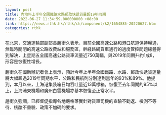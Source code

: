 ```yaml
---
layout: post
title: 內地料上半年全國鐵路水路郵政快遞貨量超19年同期
date: 2022-06-27 11:34:59.000000000 +08:00
link: https://news.rthk.hk/rthk/ch/component/k2/1654885-20220627.htm
categories: rthk
---
```


在北京，交通運輸部副部長趙衝久表示，目前全國高速公路和港口航道保持暢通，無臨時關閉的高速公路收費站和服務區，幹綫路網貨車通行的過度管控問題總體得到解決，上星期五全國高速公路貨車流量近750萬輛，與2019年同期升約1成8，形容是恢復性增長。

趙衝久在國新辦記者會上表示，預計今年上半年全國鐵路、水路、郵政快遞貨運量將大幅超過2019年同期水平，公路和民航則分別達到當年的93%和89%。他提到，本月以來，上海港集裝箱日均吞吐量近13萬標箱，恢復至去年同期的95%以上，上海浦東機場和廣州白雲機場亦基本恢復至正常水平。

趙衝久強調，已經督促指導各地嚴格落實針對貨車司機的查驗不勸返、檢測不等待、核酸不重驗、政策不加碼的要求。
